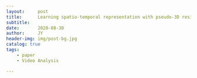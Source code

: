 ```yaml
---
layout:     post
title:      Learning spatio-temporal representation with pseudo-3D residual networks
subtitle:   
date:       2020-08-30
author:     JY
header-img: img/post-bg.jpg
catalog: true
tags:
    - paper
    - Video Analysis

---
```






